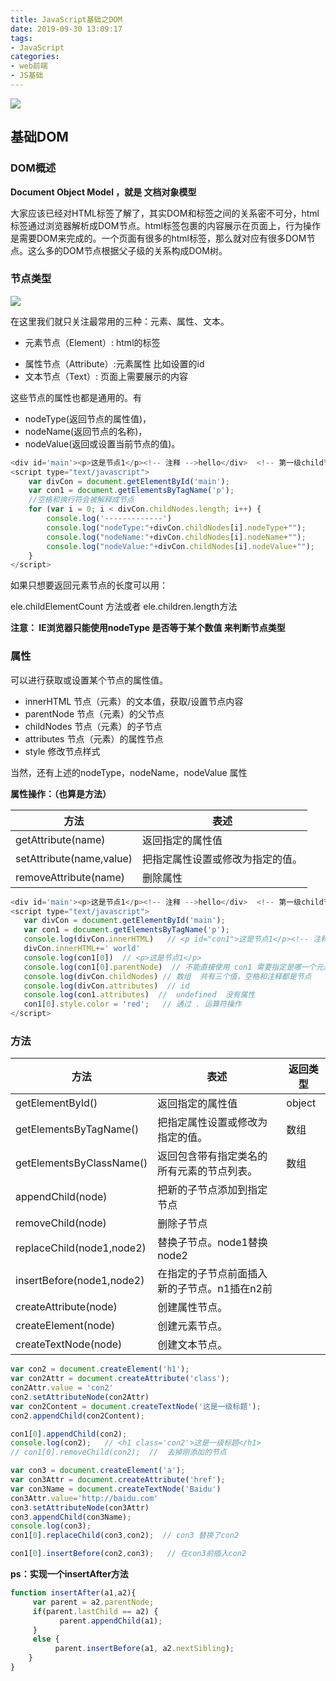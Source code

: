 ```yaml
---
title: JavaScript基础之DOM
date: 2019-09-30 13:09:17
tags: 
- JavaScript
categories: 
- web前端
- JS基础
---
```


![](https://img-blog.csdnimg.cn/2018111317293160.png)

## 基础DOM
### DOM概述
**Document Object Model ，就是 文档对象模型**

大家应该已经对HTML标签了解了，其实DOM和标签之间的关系密不可分，html标签通过浏览器解析成DOM节点。html标签包裹的内容展示在页面上，行为操作是需要DOM来完成的。一个页面有很多的html标签，那么就对应有很多DOM节点。这么多的DOM节点根据父子级的关系构成DOM树。
<!-- more -->
### 节点类型

![](https://img-blog.csdn.net/20170821121034602)

在这里我们就只关注最常用的三种：元素、属性、文本。

+ 元素节点（Element）: html的标签 <p></p>
+ 属性节点（Attribute）:元素属性 比如设置的id
+ 文本节点（Text）: 页面上需要展示的内容

这些节点的属性也都是通用的。有

+ nodeType(返回节点的属性值)，
+ nodeName(返回节点的名称)，
+ nodeValue(返回或设置当前节点的值)。

``` js
<div id='main'><p>这是节点1</p><!-- 注释 -->hello</div>  <!-- 第一级child节点 -->
<script type="text/javascript">
	var divCon = document.getElementById('main');
	var con1 = document.getElementsByTagName('p');
	//空格和换行符会被解释成节点
	for (var i = 0; i < divCon.childNodes.length; i++) { 
		console.log('-------------')   
        console.log("nodeType:"+divCon.childNodes[i].nodeType+"");  
        console.log("nodeName:"+divCon.childNodes[i].nodeName+""); 
        console.log("nodeValue:"+divCon.childNodes[i].nodeValue+"");                   
    } 
</script>

```

如果只想要返回元素节点的长度可以用： 

ele.childElementCount 方法或者 ele.children.length方法

**注意： IE浏览器只能使用nodeType 是否等于某个数值 来判断节点类型**

### 属性

可以进行获取或设置某个节点的属性值。

+ innerHTML 节点（元素）的文本值，获取/设置节点内容
+ parentNode 节点（元素）的父节点
+ childNodes 节点（元素）的子节点
+ attributes 节点（元素）的属性节点
+ style 修改节点样式

当然，还有上述的nodeType，nodeName，nodeValue 属性

**属性操作：（也算是方法）**

| 方法 | 表述 |
| ---- | ---- |
| getAttribute(name) | 返回指定的属性值 |
| setAttribute(name,value) | 把指定属性设置或修改为指定的值。 |
| removeAttribute(name) | 删除属性 |

``` js
<div id='main'><p>这是节点1</p><!-- 注释 -->hello</div>  <!-- 第一级child节点 -->
<script type="text/javascript">
   var divCon = document.getElementById('main');
   var con1 = document.getElementsByTagName('p');
   console.log(divCon.innerHTML)   // <p id="con1">这是节点1</p><!-- 注释 -->hello
   divCon.innerHTML+=' world'
   console.log(con1[0])  // <p>这是节点1</p>
   console.log(con1[0].parentNode)  // 不能直接使用 con1 需要指定是哪一个元素的父元素。
   console.log(divCon.childNodes) // 数组  共有三个值，空格和注释都是节点
   console.log(divCon.attributes)  // id
   console.log(con1.attributes)  //  undefined  没有属性
   con1[0].style.color = 'red';   // 通过 . 运算符操作
</script>

```

### 方法

| 方法 | 表述 | 返回类型 |
| ---- | ---- | ---- |
| getElementById() | 返回指定的属性值 | object |    
| getElementsByTagName() | 把指定属性设置或修改为指定的值。 | 数组 |
| getElementsByClassName() | 返回包含带有指定类名的所有元素的节点列表。 | 数组 |
| appendChild(node) | 把新的子节点添加到指定节点 |  |    
| removeChild(node) | 删除子节点 |  |    
| replaceChild(node1,node2) | 替换子节点。node1替换node2 |  |    
| insertBefore(node1,node2) | 在指定的子节点前面插入新的子节点。n1插在n2前 |  |    
| createAttribute(node) | 创建属性节点。 |  |    
| createElement(node) | 创建元素节点。 |  |  
| createTextNode(node) | 创建文本节点。 |  |  


``` js
var con2 = document.createElement('h1');
var con2Attr = document.createAttribute('class');
con2Attr.value = 'con2'
con2.setAttributeNode(con2Attr)
var con2Content = document.createTextNode('这是一级标题');
con2.appendChild(con2Content);

con1[0].appendChild(con2);
console.log(con2);   // <h1 class='con2'>这是一级标题</h1>
// con1[0].removeChild(con2);  //  去掉刚添加的节点

var con3 = document.createElement('a');
var con3Attr = document.createAttribute('href');
var con3Name = document.createTextNode('Baidu')
con3Attr.value='http://baidu.com'
con3.setAttributeNode(con3Attr)
con3.appendChild(con3Name);
console.log(con3);
con1[0].replaceChild(con3,con2);  // con3 替换了con2

con1[0].insertBefore(con2,con3);   // 在con3前插入con2


```

**ps：实现一个insertAfter方法**

``` js
function insertAfter(a1,a2){
	 var parent = a2.parentNode;
     if(parent.lastChild == a2) {
           ​parent.appendChild(a1);
     }​
     else {
          parent.insertBefore(a1, a2.nextSibling);​
    }​
}


```